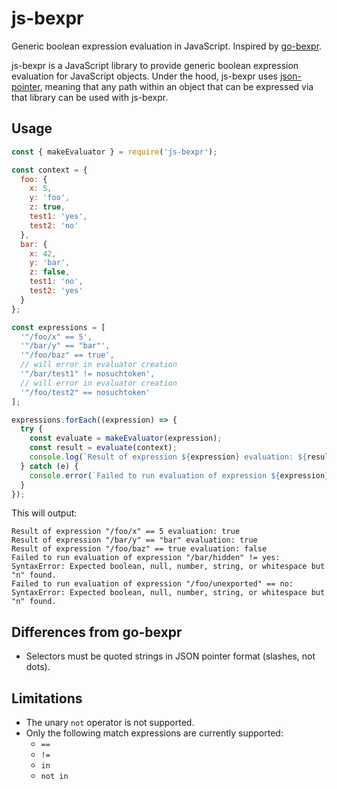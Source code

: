 # js-bexpr

Generic boolean expression evaluation in JavaScript.
Inspired by [go-bexpr](https://github.com/hashicorp/go-bexpr).

js-bexpr is a JavaScript library to provide generic boolean expression
evaluation for JavaScript objects. Under the hood, js-bexpr uses
[json-pointer][json-pointer], meaning that any path within an object that can be
expressed via that library can be used with js-bexpr.

[json-pointer]: https://github.com/manuelstofer/json-pointer

## Usage

```js
const { makeEvaluator } = require('js-bexpr');

const context = {
  foo: {
    x: 5,
    y: 'foo',
    z: true,
    test1: 'yes',
    test2: 'no'
  },
  bar: {
    x: 42,
    y: 'bar',
    z: false,
    test1: 'no',
    test2: 'yes'
  }
};

const expressions = [
  '"/foo/x" == 5',
  '"/bar/y" == "bar"',
  '"/foo/baz" == true',
  // will error in evaluator creation
  '"/bar/test1" != nosuchtoken',
  // will error in evaluator creation
  '"/foo/test2" == nosuchtoken'
];

expressions.forEach((expression) => {
  try {
    const evaluate = makeEvaluator(expression);
    const result = evaluate(context);
    console.log(`Result of expression ${expression} evaluation: ${result}`);
  } catch (e) {
    console.error(`Failed to run evaluation of expression ${expression}: ${e}`);
  }
});
```

This will output:

```
Result of expression "/foo/x" == 5 evaluation: true
Result of expression "/bar/y" == "bar" evaluation: true
Result of expression "/foo/baz" == true evaluation: false
Failed to run evaluation of expression "/bar/hidden" != yes: SyntaxError: Expected boolean, null, number, string, or whitespace but "n" found.
Failed to run evaluation of expression "/foo/unexported" == no: SyntaxError: Expected boolean, null, number, string, or whitespace but "n" found.
```

## Differences from go-bexpr

- Selectors must be quoted strings in JSON pointer format (slashes, not dots).

## Limitations

- The unary `not` operator is not supported.
- Only the following match expressions are currently supported:
  - `==`
  - `!=`
  - `in`
  - `not in`
